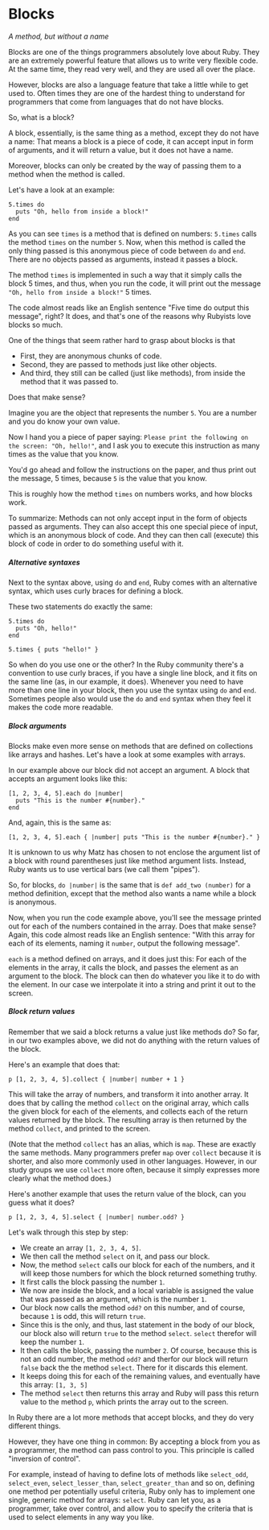 # Blocks

*A method, but without a name*

Blocks are one of the things programmers absolutely love about Ruby. They are
an extremely powerful feature that allows us to write very flexible code. At
the same time, they read very well, and they are used all over the place.

However, blocks are also a language feature that take a little while to get
used to. Often times they are one of the hardest thing to understand for
programmers that come from languages that do not have blocks.

So, what is a block?

A block, essentially, is the same thing as a method, except they do not have a
name: That means a block is a piece of code, it can accept input in form of
arguments, and it will return a value, but it does not have a name.

Moreover, blocks can only be created by the way of passing them to a method
when the method is called.

Let's have a look at an example:

```
5.times do
  puts "Oh, hello from inside a block!"
end
```

As you can see `times` is a method that is defined on numbers: `5.times` calls
the method `times` on the number `5`. Now, when this method is called the only
thing passed is this anonymous piece of code between `do` and `end`. There are
no objects passed as arguments, instead it passes a block.

The method `times` is implemented in such a way that it simply calls the block
5 times, and thus, when you run the code, it will print out the message `"Oh,
hello from inside a block!"` 5 times.

The code almost reads like an English sentence "Five time do output this
message", right? It does, and that's one of the reasons why Rubyists love
blocks so much.

One of the things that seem rather hard to grasp about blocks is that

* First, they are anonymous chunks of code.
* Second, they are passed to methods just like other objects.
* And third, they still can be called (just like methods), from inside the
  method that it was passed to.

Does that make sense?

Imagine you are the object that represents the number `5`. You are a number and
you do know your own value.

Now I hand you a piece of paper saying: `Please print the following on the
screen: "Oh, hello!"`, and I ask you to execute this instruction as many times
as the value that you know.

You'd go ahead and follow the instructions on the paper, and thus print out the
message, 5 times, because `5` is the value that you know.

This is roughly how the method `times` on numbers works, and how blocks work.

To summarize: Methods can not only accept input in the form of objects passed
as arguments.  They can also accept this one special piece of input, which is
an anonymous block of code. And they can then call (execute) this block of code
in order to do something useful with it.

##### Alternative syntaxes

Next to the syntax above, using `do` and `end`, Ruby comes with an alternative
syntax, which uses curly braces for defining a block.

These two statements do exactly the same:

```
5.times do
  puts "Oh, hello!"
end

5.times { puts "hello!" }
```

So when do you use one or the other? In the Ruby community there's a convention
to use curly braces, if you have a single line block, and it fits on the same
line (as, in our example, it does). Whenever you need to have more than one
line in your block, then you use the syntax using `do` and `end`. Sometimes
people also would use the `do` and `end` syntax when they feel it makes the
code more readable.


##### Block arguments

Blocks make even more sense on methods that are defined on collections like
arrays and hashes. Let's have a look at some examples with arrays.

In our example above our block did not accept an argument. A block that accepts
an argument looks like this:

```
[1, 2, 3, 4, 5].each do |number|
  puts "This is the number #{number}."
end
```

And, again, this is the same as:

```
[1, 2, 3, 4, 5].each { |number| puts "This is the number #{number}." }
```

It is unknown to us why Matz has chosen to not enclose the argument list of
a block with round parentheses just like method argument lists. Instead, Ruby
wants us to use vertical bars (we call them "pipes").

So, for blocks, `do |number|` is the same that is `def add_two (number)` for a
method definition, except that the method also wants a name while a block is
anonymous.

Now, when you run the code example above, you'll see the message printed out
for each of the numbers contained in the array. Does that make sense? Again,
this code almost reads like an English sentence: "With this array for each of
its elements, naming it `number`, output the following message".

`each` is a method defined on arrays, and it does just this: For each of the
elements in the array, it calls the block, and passes the element as an
argument to the block. The block can then do whatever you like it to do with
the element. In our case we interpolate it into a string and print it out to
the screen.


##### Block return values

Remember that we said a block returns a value just like methods do?  So far, in
our two examples above, we did not do anything with the return values of the
block.

Here's an example that does that:

```
p [1, 2, 3, 4, 5].collect { |number| number + 1 }
```

This will take the array of numbers, and transform it into another array. It
does that by calling the method `collect` on the original array, which calls
the given block for each of the elements, and collects each of the return
values returned by the block. The resulting array is then returned by the
method `collect`, and printed to the screen.

(Note that the method `collect` has an alias, which is `map`. These are exactly
the same methods. Many programmers prefer `map` over `collect` because it is
shorter, and also more commonly used in other languages. However, in our study
groups we use `collect` more often, because it simply expresses more clearly
what the method does.)

Here's another example that uses the return value of the block, can you guess
what it does?

```
p [1, 2, 3, 4, 5].select { |number| number.odd? }
```

Let's walk through this step by step:

* We create an array `[1, 2, 3, 4, 5]`.
* We then call the method `select` on it, and pass our block.
* Now, the method `select` calls our block for each of the numbers, and it
  will keep those numbers for which the block returned something truthy.
* It first calls the block passing the number `1`.
* We now are inside the block, and a local variable is assigned the value
  that was passed as an argument, which is the number `1`.
* Our block now calls the method `odd?` on this number, and of course, because
  `1` is odd, this will return `true`.
* Since this is the only, and thus, last statement in the body of our block,
  our block also will return `true` to the method `select`. `select` therefor
  will keep the number `1`.
* It then calls the block, passing the number `2`. Of course, because this
  is not an odd number, the method `odd?` and therfor our block will return
  `false` back the the method `select`. There for it discards this element.
* It keeps doing this for each of the remaining values, and eventually
  have this array: `[1, 3, 5]`
* The method `select` then returns this array and Ruby will pass this return
  value to the method `p`, which prints the array out to the screen.

In Ruby there are a lot more methods that accept blocks, and they do very
different things.

However, they have one thing in common: By accepting a block from you as a
programmer, the method can pass control to you. This principle is called
"inversion of control".

For example, instead of having to define lots of methods like `select_odd`,
`select_even`, `select_lesser_than`, `select_greater_than` and so on, defining
one method per potentially useful criteria, Ruby only has to implement one
single, generic method for arrays: `select`. Ruby can let you, as a programmer,
take over control, and allow you to specify the criteria that is used to select
elements in any way you like.
